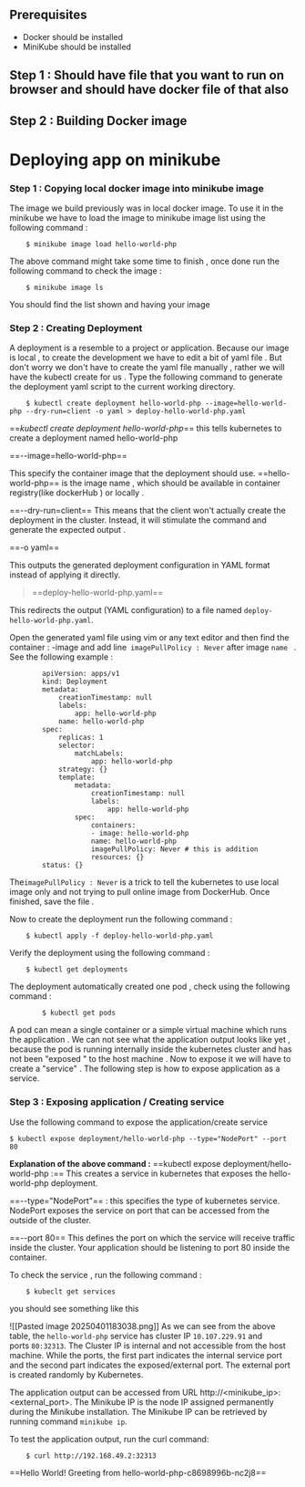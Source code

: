 

## Prerequisites 

 * Docker should be installed 
 * MiniKube should be installed 

## Step 1 : Should have file that you want to run on browser and should have docker file of that also

## Step 2 : Building Docker image



# Deploying app on minikube 

### Step 1 : Copying local docker image into minikube image 

The image we build previously was in local docker image. To use it in the minikube we have to load the image to minikube image list using the following command : 

		$ minikube image load hello-world-php

The above command might take some time to finish , once done run the following command to check the image : 

		$ minikube image ls

You should find the list shown and having your image


### Step 2 : Creating Deployment

A deployment is a resemble to a project or application. Because our image is local , to create the development we have to edit a bit of yaml file . But don't worry we don't have to create the yaml file  manually , rather we will have the kubectl create for us . Type the following command to generate the deployment yaml script to the current working directory. 


		$ kubectl create deployment hello-world-php --image=hello-world-php --dry-run=client -o yaml > deploy-hello-world-php.yaml


==*kubectl create deployment hello-world-php*== 
this tells kubernetes to create a deployment named hello-world-php

==--image=hello-world-php==  

This specify the container image that the deployment should use. 
==hello-world-php== is the image name , which should be available in container registry(like dockerHub ) or locally . 


==--dry-run=client==
 This means that the client won't actually create the deployment in the cluster. Instead, it will stimulate the command and generate the expected output . 


==-o yaml== 

This outputs the generated deployment configuration in YAML format instead of applying it directly.


> ==deploy-hello-world-php.yaml==

This redirects the output (YAML configuration) to a file named `deploy-hello-world-php.yaml`.




Open the generated yaml file using vim or any text editor and then find the container : -image  and add line` imagePullPolicy : Never` after image `name ` . See the following example : 



			apiVersion: apps/v1  
			kind: Deployment  
			metadata:  
				creationTimestamp: null  
				labels:  
					app: hello-world-php  
				name: hello-world-php  
			spec:  
				replicas: 1  
				selector:  
					matchLabels:  
						app: hello-world-php  
				strategy: {}  
				template:  
					metadata:  
						creationTimestamp: null  
						labels:  
							app: hello-world-php  
					spec:  
						containers:  
						- image: hello-world-php  
						name: hello-world-php  
						imagePullPolicy: Never # this is addition  
						resources: {}  
			status: {}



The` imagePullPolicy : Never ` is a trick to tell the kubernetes to use local image only and not trying to pull online image from DockerHub. Once finished, save the file . 

Now to create the deployment run the following command : 

		$ kubectl apply -f deploy-hello-world-php.yaml


Verify the deployment using the following command : 


		$ kubectl get deployments



The deployment automatically created one pod , check using the following command : 

			$ kubectl get pods


A pod can mean a single container or a simple virtual machine which runs the application . We can not see what the application output looks like yet , because the pod is running internally inside the kubernetes cluster and has not been "exposed " to the host machine . Now to expose it we will have to create a "service" . The following step is how to expose application as a service. 


### Step 3 : Exposing application / Creating service


Use the following command to expose the application/create service 


	$ kubectl expose deployment/hello-world-php --type="NodePort" --port 80


**Explanation of the above command :** 
	==kubectl expose deployment/hello-world-php :==  This creates a service in kubernetes that exposes the hello-world-php deployment. 


==--type="NodePort"== : this specifies the type of kubernetes service. NodePort exposes the service on port that can be accessed from the outside of the cluster. 

==--port 80== This defines the port on which the service will receive traffic inside the cluster. 
Your application should be listening to port 80 inside the container. 





To check the service , run the following command : 

		$ kubeclt get services 

you should see something like this 

![[Pasted image 20250401183038.png]]
As we can see from the above table, the `hello-world-php` service has cluster IP `10.107.229.91` and ports `80:32313`. The Cluster IP is internal and not accessible from the host machine. While the ports, the first part indicates the internal service port and the second part indicates the exposed/external port. The external port is created randomly by Kubernetes. 


The application output can be accessed from URL http://<minikube_ip>:<external_port>. The Minikube IP is the node IP assigned permanently during the Minikube installation. The Minikube IP can be retrieved by running command `minikube ip`.

To test the application output, run the curl command:

		$ curl http://192.168.49.2:32313  
==Hello World! Greeting from hello-world-php-c8698996b-nc2j8==



